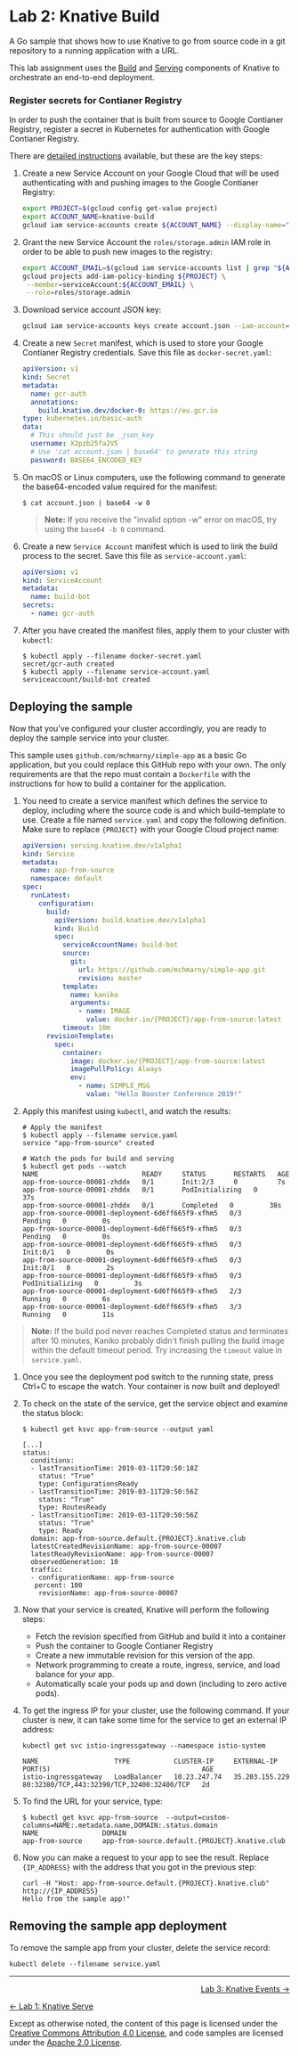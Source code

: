 # Lab 2: Knative Build

A Go sample that shows how to use Knative to go from source code in a git
repository to a running application with a URL.

This lab assignment uses the [Build][knative-build] and
[Serving][knative-serving] components of Knative to orchestrate an end-to-end
deployment.

[knative-build]: https://www.knative.dev/docs/build/
[knative-serving]: https://www.knative.dev/docs/serving/

### Register secrets for Contianer Registry

In order to push the container that is built from source to Google Contianer Registry, register
a secret in Kubernetes for authentication with Google Contianer Registry.

There are [detailed instructions][knative-build-auth] available, but these are
the key steps:

[knative-build-auth]: https://github.com/knative/docs/blob/master/build/auth.md#basic-authentication-docker

1. Create a new Service Account on your Google Cloud that will be used
   authenticating with and pushing images to the Google Contianer Registry:

   ```bash
   export PROJECT=$(gcloud config get-value project)
   export ACCOUNT_NAME=knative-build
   gcloud iam service-accounts create ${ACCOUNT_NAME} --display-name="Knative build account"
   ```

1. Grant the new Service Account the `roles/storage.admin` IAM role in order to
   be able to push new images to the registry:

   ```bash
   export ACCOUNT_EMAIL=$(gcloud iam service-accounts list | grep "${ACCOUNT_NAME}" | awk '{ print $NF }')
   gcloud projects add-iam-policy-binding ${PROJECT} \
    --member=serviceAccount:${ACCOUNT_EMAIL} \
    --role=roles/storage.admin
   ```

1. Download service account JSON key:

   ```bash
   gcloud iam service-accounts keys create account.json --iam-account=${ACCOUNT_EMAIL}
   ```

1. Create a new `Secret` manifest, which is used to store your Google Contianer Registry
   credentials. Save this file as `docker-secret.yaml`:

   ```yaml
   apiVersion: v1
   kind: Secret
   metadata:
     name: gcr-auth
     annotations:
       build.knative.dev/docker-0: https://eu.gcr.io
   type: kubernetes.io/basic-auth
   data:
     # This should just be _json_key
     username: X2pzb25fa2V5
     # Use 'cat account.json | base64' to generate this string
     password: BASE64_ENCODED_KEY
   ```

1. On macOS or Linux computers, use the following command to generate the
   base64-encoded value required for the manifest:

   ```shell
   $ cat account.json | base64 -w 0
   ```

   > **Note:** If you receive the "invalid option -w" error on macOS, try using
   > the `base64 -b 0` command.

1. Create a new `Service Account` manifest which is used to link the build
   process to the secret. Save this file as `service-account.yaml`:

   ```yaml
   apiVersion: v1
   kind: ServiceAccount
   metadata:
     name: build-bot
   secrets:
     - name: gcr-auth
   ```

1. After you have created the manifest files, apply them to your cluster with `kubectl`:

   ```shell
   $ kubectl apply --filename docker-secret.yaml
   secret/gcr-auth created
   $ kubectl apply --filename service-account.yaml
   serviceaccount/build-bot created
   ```

## Deploying the sample

Now that you've configured your cluster accordingly, you are ready to deploy the
sample service into your cluster.

This sample uses `github.com/mchmarny/simple-app` as a basic Go application, but
you could replace this GitHub repo with your own. The only requirements are that
the repo must contain a `Dockerfile` with the instructions for how to build a
container for the application.

1. You need to create a service manifest which defines the service to deploy,
   including where the source code is and which build-template to use. Create a
   file named `service.yaml` and copy the following definition. Make sure to
   replace `{PROJECT}` with your Google Cloud project name:

   ```yaml
   apiVersion: serving.knative.dev/v1alpha1
   kind: Service
   metadata:
     name: app-from-source
     namespace: default
   spec:
     runLatest:
       configuration:
         build:
           apiVersion: build.knative.dev/v1alpha1
           kind: Build
           spec:
             serviceAccountName: build-bot
             source:
               git:
                 url: https://github.com/mchmarny/simple-app.git
                 revision: master
             template:
               name: kaniko
               arguments:
                 - name: IMAGE
                   value: docker.io/{PROJECT}/app-from-source:latest
             timeout: 10m
         revisionTemplate:
           spec:
             container:
               image: docker.io/{PROJECT}/app-from-source:latest
               imagePullPolicy: Always
               env:
                 - name: SIMPLE_MSG
                   value: "Hello Booster Conference 2019!"
   ```

1. Apply this manifest using `kubectl`, and watch the results:

   ```shell
   # Apply the manifest
   $ kubectl apply --filename service.yaml
   service "app-from-source" created

   # Watch the pods for build and serving
   $ kubectl get pods --watch
   NAME                          READY     STATUS       RESTARTS   AGE
   app-from-source-00001-zhddx   0/1       Init:2/3     0          7s
   app-from-source-00001-zhddx   0/1       PodInitializing   0         37s
   app-from-source-00001-zhddx   0/1       Completed   0         38s
   app-from-source-00001-deployment-6d6ff665f9-xfhm5   0/3       Pending   0         0s
   app-from-source-00001-deployment-6d6ff665f9-xfhm5   0/3       Pending   0         0s
   app-from-source-00001-deployment-6d6ff665f9-xfhm5   0/3       Init:0/1   0         0s
   app-from-source-00001-deployment-6d6ff665f9-xfhm5   0/3       Init:0/1   0         2s
   app-from-source-00001-deployment-6d6ff665f9-xfhm5   0/3       PodInitializing   0         3s
   app-from-source-00001-deployment-6d6ff665f9-xfhm5   2/3       Running   0         6s
   app-from-source-00001-deployment-6d6ff665f9-xfhm5   3/3       Running   0         11s
   ```

  > **Note:** If the build pod never reaches Completed status and terminates
  > after 10 minutes, Kaniko probably didn't finish pulling the build image
  > within the default timeout period. Try increasing the `timeout` value in
  > `service.yaml`.

1. Once you see the deployment pod switch to the running state, press Ctrl+C to
   escape the watch. Your container is now built and deployed!

1. To check on the state of the service, get the service object and examine the
   status block:

   ```shell
   $ kubectl get ksvc app-from-source --output yaml

   [...]
   status:
     conditions:
     - lastTransitionTime: 2019-03-11T20:50:18Z
       status: "True"
       type: ConfigurationsReady
     - lastTransitionTime: 2019-03-11T20:50:56Z
       status: "True"
       type: RoutesReady
     - lastTransitionTime: 2019-03-11T20:50:56Z
       status: "True"
       type: Ready
     domain: app-from-source.default.{PROJECT}.knative.club
     latestCreatedRevisionName: app-from-source-00007
     latestReadyRevisionName: app-from-source-00007
     observedGeneration: 10
     traffic:
     - configurationName: app-from-source
      percent: 100
       revisionName: app-from-source-00007
   ```

1. Now that your service is created, Knative will perform the following steps:

   - Fetch the revision specified from GitHub and build it into a container
   - Push the container to Google Contianer Registry
   - Create a new immutable revision for this version of the app.
   - Network programming to create a route, ingress, service, and load balance
     for your app.
   - Automatically scale your pods up and down (including to zero active pods).

1. To get the ingress IP for your cluster, use the following command. If your
   cluster is new, it can take some time for the service to get an external IP
   address:

   ```shell
   kubectl get svc istio-ingressgateway --namespace istio-system

   NAME                   TYPE           CLUSTER-IP     EXTERNAL-IP      PORT(S)                                      AGE
   istio-ingressgateway   LoadBalancer   10.23.247.74   35.203.155.229   80:32380/TCP,443:32390/TCP,32400:32400/TCP   2d
   ```

1. To find the URL for your service, type:

   ```shell
   $ kubectl get ksvc app-from-source  --output=custom-columns=NAME:.metadata.name,DOMAIN:.status.domain
   NAME                DOMAIN
   app-from-source     app-from-source.default.{PROJECT}.knative.club
   ```

1. Now you can make a request to your app to see the result. Replace
   `{IP_ADDRESS}` with the address that you got in the previous step:

   ```shell
   curl -H "Host: app-from-source.default.{PROJECT}.knative.club" http://{IP_ADDRESS}
   Hello from the sample app!"
   ```

## Removing the sample app deployment

To remove the sample app from your cluster, delete the service record:

```shell
kubectl delete --filename service.yaml
```

---

<p align="right"><a href="../3-events">Lab 3: Knative Events →</a></p>
<p align="left"><a href="../1-serve">← Lab 1: Knative Serve</a></p>

Except as otherwise noted, the content of this page is licensed under the
[Creative Commons Attribution 4.0 License][cc-by], and code samples are licensed
under the [Apache 2.0 License][apache-2-0].

[cc-by]: https://creativecommons.org/licenses/by/4.0/
[apache-2-0]: https://www.apache.org/licenses/LICENSE-2.0
